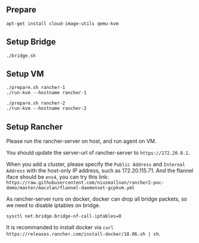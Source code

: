 

## Prepare

```
apt-get install cloud-image-utils qemu-kvm 
```

## Setup Bridge

```
./bridge.sh
```

## Setup VM

```
./prepare.sh rancher-1
./run-kvm --hostname rancher-1

./prepare.sh rancher-2
./run-kvm --hostname rancher-2
```

## Setup Rancher

Please run the rancher-server on host, and run agent on VM.

You should update the server-url of rancher-server to `https://172.20.0.1`.

When you add a cluster, please specify the `Public Address` and `Internal Address` with the host-only IP address, such as 172.20.115.71.
And the flannel iface should be `ens4`, you can try this link: `https://raw.githubusercontent.com/niusmallnan/rancher2-poc-demo/master/macvlan/flannel-daemonset-gcpkvm.yml`

As rancher-server runs on docker, docker can drop all bridge packets, so we need to disable iptables on bridge.
```
sysctl net.bridge.bridge-nf-call-iptables=0
```

It is recommanded to install docker via `curl https://releases.rancher.com/install-docker/18.06.sh | sh`.
